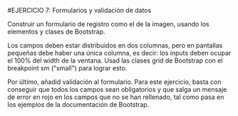 #EJERCICIO 7: Formularios y validación de datos

Construir un formulario de registro como el de la imagen, usando los elementos y clases de Bootstrap.

Los campos deben estar distribuidos en dos columnas, pero en pantallas pequeñas debe haber una única columna, es decir: los inputs deben ocupar el 100% del width de la ventana. Usad las clases grid de Bootstrap con el breakpoint sm ("small") para lograr esto.

Por último, añadid validación al formulario. Para este ejercicio, basta con conseguir que todos los campos sean obligatorios y que salga un mensaje de error en rojo en los campos que no se han rellenado, tal como pasa en los ejemplos de la documentación de Bootstrap.
